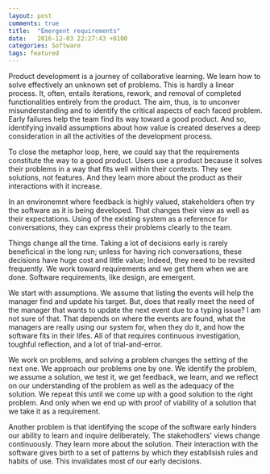 ```yaml
---
layout: post
comments: true
title:  "Emergent requirements"
date:   2016-12-03 22:27:43 +0100
categories: Software
tags: featured
---
```


Product development is a journey of collaborative learning.
We learn how to solve effectively an unknown set of problems.
This is hardly a linear process.
It, often, entails iterations, rework, and removal of completed functionalities
entirely from the product.
The aim, thus, is to unconver misunderstanding
and to identify the critical aspects of each faced problem.
Early failures help the team find its way toward a good product.
And so, identifying invalid assumptions about how value is created 
deserves a deep consideration in all the activities of the development process.

To close the metaphor loop, here, we could say that the requirements 
constitute the way to a good product.
Users use a product because it solves their problems in a way that fits
well within their contexts.
They see solutions, not features.
And they learn more about the product as their interactions with it increase.

In an environemnt where feedback is highly valued, 
stakeholders often try the software as it is being developed.
That changes their view as well as their expectations.
Using of the existing system as a reference for conversations,
they can express their problems clearly to the team.

Things change all the time.
Taking a lot of decisions early is rarely beneficical in the long run;
unless for having rich conversations,
these decisions have huge cost and little value;
Indeed, they need to be revsited frequently.
We work toward requirements and we get them when we are done.
Software requirements, like design, are emergent.

We start with assumptions.
We assume that listing the events will help the manager find
and update his target.
But, does that really meet the need of the manager
that wants to update the next event due to a typing issue?
I am not sure of that.
That depends on where the events are found, 
what the managers are really using our system
for, when they do it, and how the software fits in their
lifes.
All of that requires continuous investigation, toughful reflection,
and a lot of trial-and-error.

We work on problems,
and solving a problem changes the setting of the next one.
We approach our problems one by one.
We identify the problem, we assume a solution, we test it, we get feedback,
we learn, and we reflect on our understanding of the problem as well as the
adequacy of the solution.
We repeat this until we come up with a good solution to the right problem.
And only when we end up with proof of viability of a solution
that we take it as a requirement.

Another problem is that identifying the scope of the software early
hinders our ability to learn and inquire deliberately.
The stakehodlers' views change continuously.
They learn more about the solution.
Their interaction with the software gives birth to a set 
of patterns by which they establlsish rules and habits of use.
This invalidates most of our early decisions.
